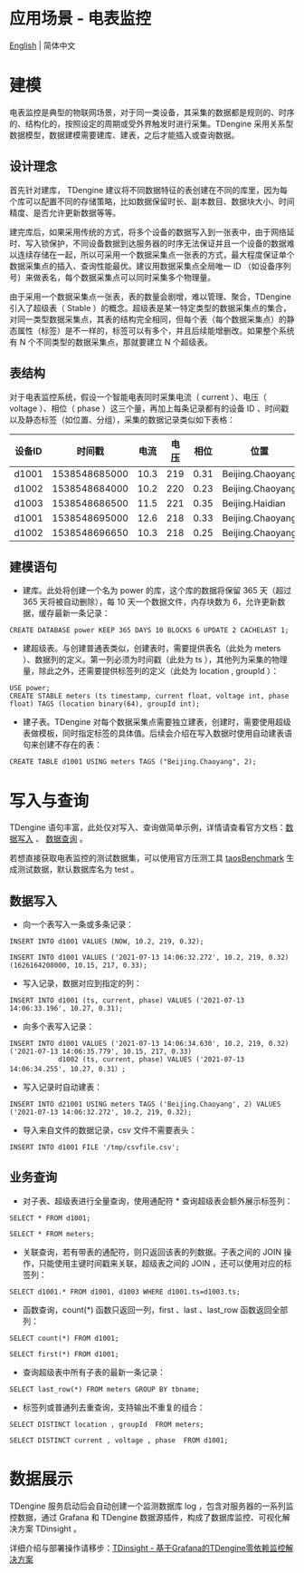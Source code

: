 # 应用场景 - 电表监控

[English](001-electricity-meter-monitoring.md) | 简体中文

# 建模
电表监控是典型的物联网场景，对于同一类设备，其采集的数据都是规则的、时序的、结构化的，按照设定的周期或受外界触发时进行采集。TDengine 采用关系型数据模型，数据建模需要建库、建表，之后才能插入或查询数据。
## 设计理念
首先针对建库， TDengine 建议将不同数据特征的表创建在不同的库里，因为每个库可以配置不同的存储策略，比如数据保留时长、副本数目、数据块大小、时间精度、是否允许更新数据等等。

建完库后，如果采用传统的方式，将多个设备的数据写入到一张表中，由于网络延时、写入锁保护，不同设备数据到达服务器的时序无法保证并且一个设备的数据难以连续存储在一起，所以可采用一个数据采集点一张表的方式，最大程度保证单个数据采集点的插入、查询性能最优。建议用数据采集点全局唯一 ID （如设备序列号）来做表名，每个数据采集点可以同时采集多个物理量。

由于采用一个数据采集点一张表，表的数量会剧增，难以管理、聚合，TDengine 引入了超级表（ Stable ）的概念。超级表是某一特定类型的数据采集点的集合，对同一类型数据采集点，其表的结构完全相同，但每个表（每个数据采集点）的静态属性（标签）是不一样的，标签可以有多个，并且后续能增删改。如果整个系统有 N 个不同类型的数据采集点，那就要建立 N 个超级表。
## 表结构
对于电表监控系统，假设一个智能电表同时采集电流（ current ）、电压（ voltage ）、相位（ phase ）这三个量，再加上每条记录都有的设备 ID 、时间戳以及静态标签（如位置、分组），采集的数据记录类似如下表格：

|  设备ID   | 时间戳  | 电流  | 电压  | 相位 | 位置  | 分组  |
|  ----  | ----  |----  |----  |----  |----  |----  |
| d1001  | 1538548685000 | 10.3 | 219 | 0.31 | Beijing.Chaoyang	 | 2 |
| d1002  | 1538548684000 | 10.2 | 220 | 0.23 | Beijing.Chaoyang	 | 3 |
| d1003| 1538548686500 | 11.5 | 221 | 0.35 | Beijing.Haidian | 3 |
| d1001 | 1538548695000 | 12.6 | 218 | 0.33 | Beijing.Chaoyang | 2 |
| d1002 | 1538548696650 | 10.3 | 218 | 0.25 | Beijing.Chaoyang	 | 3 |

## 建模语句
* 建库。此处将创建一个名为 power 的库，这个库的数据将保留 365 天（超过 365 天将被自动删除），每 10 天一个数据文件，内存块数为 6，允许更新数据，缓存最新一条记录：

```
CREATE DATABASE power KEEP 365 DAYS 10 BLOCKS 6 UPDATE 2 CACHELAST 1;
```

* 建超级表。与创建普通表类似，创建表时，需要提供表名（此处为 meters ）、数据列的定义。第一列必须为时间戳（此处为 ts ），其他列为采集的物理量，除此之外，还需要提供标签列的定义（此处为 location , groupId ）：

```
USE power;
CREATE STABLE meters (ts timestamp, current float, voltage int, phase float) TAGS (location binary(64), groupId int);
```

* 建子表。TDengine 对每个数据采集点需要独立建表，创建时，需要使用超级表做模板，同时指定标签的具体值。后续会介绍在写入数据时使用自动建表语句来创建不存在的表：

```
CREATE TABLE d1001 USING meters TAGS ("Beijing.Chaoyang", 2);
```


# 写入与查询
TDengine 语句丰富，此处仅对写入、查询做简单示例，详情请查看官方文档：[数据写入](https://www.taosdata.com/docs/cn/v2.0/taos-sql#insert)	、 [数据查询](https://www.taosdata.com/docs/cn/v2.0/taos-sql#select) 。

若想直接获取电表监控的测试数据集，可以使用官方压测工具 [taosBenchmark](https://www.taosdata.com/docs/cn/v2.0/getting-started/taosdemo) 生成测试数据，默认数据库名为 test 。
## 数据写入

* 向一个表写入一条或多条记录：

```
INSERT INTO d1001 VALUES (NOW, 10.2, 219, 0.32);

INSERT INTO d1001 VALUES ('2021-07-13 14:06:32.272', 10.2, 219, 0.32) (1626164208000, 10.15, 217, 0.33);
```

* 写入记录，数据对应到指定的列：

```
INSERT INTO d1001 (ts, current, phase) VALUES ('2021-07-13 14:06:33.196', 10.27, 0.31);
```

* 向多个表写入记录：

```
INSERT INTO d1001 VALUES ('2021-07-13 14:06:34.630', 10.2, 219, 0.32) ('2021-07-13 14:06:35.779', 10.15, 217, 0.33)
            d1002 (ts, current, phase) VALUES ('2021-07-13 14:06:34.255', 10.27, 0.31）;
```

* 写入记录时自动建表：

```
INSERT INTO d21001 USING meters TAGS ('Beijing.Chaoyang', 2) VALUES ('2021-07-13 14:06:32.272', 10.2, 219, 0.32);
```

* 导入来自文件的数据记录，csv 文件不需要表头：

```
INSERT INTO d1001 FILE '/tmp/csvfile.csv';
```


## 业务查询

* 对子表、超级表进行全量查询，使用通配符 * 查询超级表会额外展示标签列：

```
SELECT * FROM d1001;

SELECT * FROM meters;
```

* 关联查询，若有带表的通配符，则只返回该表的列数据。子表之间的 JOIN 操作，只能使用主键时间戳来关联，超级表之间的 JOIN ，还可以使用对应的标签列：

```
SELECT d1001.* FROM d1001, d1003 WHERE d1001.ts=d1003.ts;
```

* 函数查询，count(*) 函数只返回一列，first 、last 、last_row 函数返回全部列：

```
SELECT count(*) FROM d1001;

SELECT first(*) FROM d1001;
```


* 查询超级表中所有子表的最新一条记录：

```
SELECT last_row(*) FROM meters GROUP BY tbname;
```

* 标签列或普通列去重查询，支持输出不重复的组合：

```
SELECT DISTINCT location , groupId  FROM meters;

SELECT DISTINCT current , voltage , phase  FROM d1001;
```

# 数据展示
TDengine 服务启动后会自动创建一个监测数据库 log ，包含对服务器的一系列监控数据，通过 Grafana 和 TDengine 数据源插件，构成了数据库监控、可视化解决方案 TDinsight 。

详细介绍与部署操作请移步：[TDinsight - 基于Grafana的TDengine零依赖监控解决方案](https://www.taosdata.com/docs/cn/v2.0/tools/insight)

